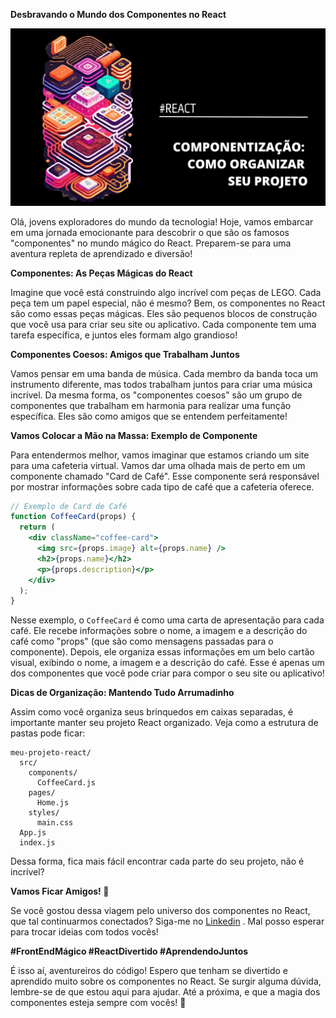 **Desbravando o Mundo dos Componentes no React**

![Banner](artigo.png)

Olá, jovens exploradores do mundo da tecnologia! Hoje, vamos embarcar em uma jornada emocionante para descobrir o que são os famosos "componentes" no mundo mágico do React. Preparem-se para uma aventura repleta de aprendizado e diversão!

**Componentes: As Peças Mágicas do React**

Imagine que você está construindo algo incrível com peças de LEGO. Cada peça tem um papel especial, não é mesmo? Bem, os componentes no React são como essas peças mágicas. Eles são pequenos blocos de construção que você usa para criar seu site ou aplicativo. Cada componente tem uma tarefa específica, e juntos eles formam algo grandioso!

**Componentes Coesos: Amigos que Trabalham Juntos**

Vamos pensar em uma banda de música. Cada membro da banda toca um instrumento diferente, mas todos trabalham juntos para criar uma música incrível. Da mesma forma, os "componentes coesos" são um grupo de componentes que trabalham em harmonia para realizar uma função específica. Eles são como amigos que se entendem perfeitamente!

**Vamos Colocar a Mão na Massa: Exemplo de Componente**

Para entendermos melhor, vamos imaginar que estamos criando um site para uma cafeteria virtual. Vamos dar uma olhada mais de perto em um componente chamado "Card de Café". Esse componente será responsável por mostrar informações sobre cada tipo de café que a cafeteria oferece.

```jsx
// Exemplo de Card de Café
function CoffeeCard(props) {
  return (
    <div className="coffee-card">
      <img src={props.image} alt={props.name} />
      <h2>{props.name}</h2>
      <p>{props.description}</p>
    </div>
  );
}
```

Nesse exemplo, o `CoffeeCard` é como uma carta de apresentação para cada café. Ele recebe informações sobre o nome, a imagem e a descrição do café como "props" (que são como mensagens passadas para o componente). Depois, ele organiza essas informações em um belo cartão visual, exibindo o nome, a imagem e a descrição do café. Esse é apenas um dos componentes que você pode criar para compor o seu site ou aplicativo!

**Dicas de Organização: Mantendo Tudo Arrumadinho**

Assim como você organiza seus brinquedos em caixas separadas, é importante manter seu projeto React organizado. Veja como a estrutura de pastas pode ficar:

```
meu-projeto-react/
  src/
    components/
      CoffeeCard.js
    pages/
      Home.js
    styles/
      main.css
  App.js
  index.js
```

Dessa forma, fica mais fácil encontrar cada parte do seu projeto, não é incrível?

**Vamos Ficar Amigos! 🚀**

Se você gostou dessa viagem pelo universo dos componentes no React, que tal continuarmos conectados? Siga-me no [Linkedin](https://www.linkedin.com/in/jos%C3%A9-anderson-da-silva-costa-497a36163/)
 . Mal posso esperar para trocar ideias com todos vocês!

**#FrontEndMágico #ReactDivertido #AprendendoJuntos**

É isso aí, aventureiros do código! Espero que tenham se divertido e aprendido muito sobre os componentes no React. Se surgir alguma dúvida, lembre-se de que estou aqui para ajudar. Até a próxima, e que a magia dos componentes esteja sempre com vocês! 🌟
